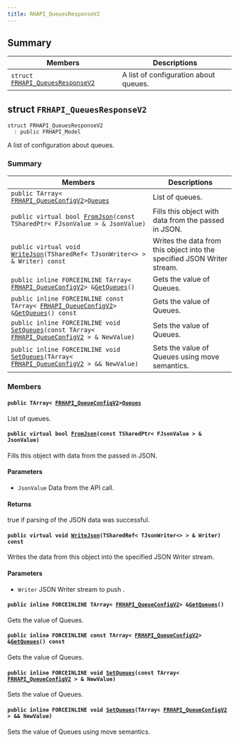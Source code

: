 ```yaml
---
title: RHAPI_QueuesResponseV2
---
```


## Summary

 Members                        | Descriptions                                
--------------------------------|---------------------------------------------
`struct `[`FRHAPI_QueuesResponseV2`](#structFRHAPI__QueuesResponseV2) | A list of configuration about queues.

## struct `FRHAPI_QueuesResponseV2` <a id="structFRHAPI__QueuesResponseV2"></a>

```
struct FRHAPI_QueuesResponseV2
  : public FRHAPI_Model
```

A list of configuration about queues.

### Summary

 Members                        | Descriptions                                
--------------------------------|---------------------------------------------
`public TArray< `[`FRHAPI_QueueConfigV2`](RHAPI_QueueConfigV2.md#structFRHAPI__QueueConfigV2)` > `[`Queues`](#structFRHAPI__QueuesResponseV2_1aeed6d70e3ffa1037df56c9526e6b9777) | List of queues.
`public virtual bool `[`FromJson`](#structFRHAPI__QueuesResponseV2_1ae894d0b39a06843b9014131101d4e6b8)`(const TSharedPtr< FJsonValue > & JsonValue)` | Fills this object with data from the passed in JSON.
`public virtual void `[`WriteJson`](#structFRHAPI__QueuesResponseV2_1a0e17888c59af74fc4d13d01a31f249aa)`(TSharedRef< TJsonWriter<> > & Writer) const` | Writes the data from this object into the specified JSON Writer stream.
`public inline FORCEINLINE TArray< `[`FRHAPI_QueueConfigV2`](RHAPI_QueueConfigV2.md#structFRHAPI__QueueConfigV2)` > & `[`GetQueues`](#structFRHAPI__QueuesResponseV2_1ae5240f24627e33ba1597f19c7303bd2d)`()` | Gets the value of Queues.
`public inline FORCEINLINE const TArray< `[`FRHAPI_QueueConfigV2`](RHAPI_QueueConfigV2.md#structFRHAPI__QueueConfigV2)` > & `[`GetQueues`](#structFRHAPI__QueuesResponseV2_1a8012ae87d51b058292dc5b337c86bcc2)`() const` | Gets the value of Queues.
`public inline FORCEINLINE void `[`SetQueues`](#structFRHAPI__QueuesResponseV2_1a1718cc1c75cedeb1813be76b142f0898)`(const TArray< `[`FRHAPI_QueueConfigV2`](RHAPI_QueueConfigV2.md#structFRHAPI__QueueConfigV2)` > & NewValue)` | Sets the value of Queues.
`public inline FORCEINLINE void `[`SetQueues`](#structFRHAPI__QueuesResponseV2_1a679d28c6d27c20e79d9da9b7d8328819)`(TArray< `[`FRHAPI_QueueConfigV2`](RHAPI_QueueConfigV2.md#structFRHAPI__QueueConfigV2)` > && NewValue)` | Sets the value of Queues using move semantics.

### Members

#### `public TArray< `[`FRHAPI_QueueConfigV2`](RHAPI_QueueConfigV2.md#structFRHAPI__QueueConfigV2)` > `[`Queues`](#structFRHAPI__QueuesResponseV2_1aeed6d70e3ffa1037df56c9526e6b9777) <a id="structFRHAPI__QueuesResponseV2_1aeed6d70e3ffa1037df56c9526e6b9777"></a>

List of queues.

#### `public virtual bool `[`FromJson`](#structFRHAPI__QueuesResponseV2_1ae894d0b39a06843b9014131101d4e6b8)`(const TSharedPtr< FJsonValue > & JsonValue)` <a id="structFRHAPI__QueuesResponseV2_1ae894d0b39a06843b9014131101d4e6b8"></a>

Fills this object with data from the passed in JSON.

#### Parameters
* `JsonValue` Data from the API call.

#### Returns
true if parsing of the JSON data was successful.

#### `public virtual void `[`WriteJson`](#structFRHAPI__QueuesResponseV2_1a0e17888c59af74fc4d13d01a31f249aa)`(TSharedRef< TJsonWriter<> > & Writer) const` <a id="structFRHAPI__QueuesResponseV2_1a0e17888c59af74fc4d13d01a31f249aa"></a>

Writes the data from this object into the specified JSON Writer stream.

#### Parameters
* `Writer` JSON Writer stream to push .

#### `public inline FORCEINLINE TArray< `[`FRHAPI_QueueConfigV2`](RHAPI_QueueConfigV2.md#structFRHAPI__QueueConfigV2)` > & `[`GetQueues`](#structFRHAPI__QueuesResponseV2_1ae5240f24627e33ba1597f19c7303bd2d)`()` <a id="structFRHAPI__QueuesResponseV2_1ae5240f24627e33ba1597f19c7303bd2d"></a>

Gets the value of Queues.

#### `public inline FORCEINLINE const TArray< `[`FRHAPI_QueueConfigV2`](RHAPI_QueueConfigV2.md#structFRHAPI__QueueConfigV2)` > & `[`GetQueues`](#structFRHAPI__QueuesResponseV2_1a8012ae87d51b058292dc5b337c86bcc2)`() const` <a id="structFRHAPI__QueuesResponseV2_1a8012ae87d51b058292dc5b337c86bcc2"></a>

Gets the value of Queues.

#### `public inline FORCEINLINE void `[`SetQueues`](#structFRHAPI__QueuesResponseV2_1a1718cc1c75cedeb1813be76b142f0898)`(const TArray< `[`FRHAPI_QueueConfigV2`](RHAPI_QueueConfigV2.md#structFRHAPI__QueueConfigV2)` > & NewValue)` <a id="structFRHAPI__QueuesResponseV2_1a1718cc1c75cedeb1813be76b142f0898"></a>

Sets the value of Queues.

#### `public inline FORCEINLINE void `[`SetQueues`](#structFRHAPI__QueuesResponseV2_1a679d28c6d27c20e79d9da9b7d8328819)`(TArray< `[`FRHAPI_QueueConfigV2`](RHAPI_QueueConfigV2.md#structFRHAPI__QueueConfigV2)` > && NewValue)` <a id="structFRHAPI__QueuesResponseV2_1a679d28c6d27c20e79d9da9b7d8328819"></a>

Sets the value of Queues using move semantics.

